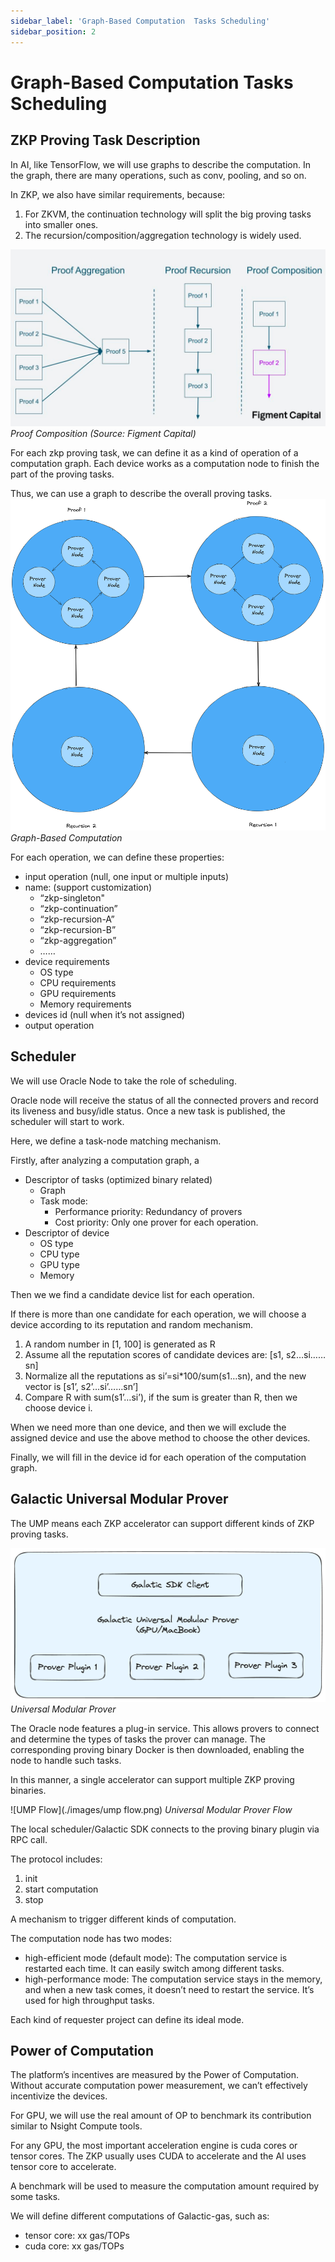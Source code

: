 ```yaml
---
sidebar_label: 'Graph-Based Computation  Tasks Scheduling'
sidebar_position: 2
---
```

# Graph-Based Computation Tasks Scheduling
## ZKP Proving Task Description

In AI, like TensorFlow, we will use graphs to describe the computation. In the graph, there are many operations, such as conv, pooling, and so on. 

In ZKP, we also have similar requirements, because:

1. For ZKVM, the continuation technology will split the big proving tasks into smaller ones. 
2. The recursion/composition/aggregation technology is widely used.

![Proof Composition](./images/proof%20composition.png)*Proof Composition (Source: Figment Capital)*

For each zkp proving task, we can define it as a kind of operation of a computation graph. Each device works as a computation node to finish the part of the proving tasks.

Thus, we can use a graph to describe the overall proving tasks. 
![Graph-Based Computation](./images/graph-based%20computation.png)
*Graph-Based Computation*

For each operation, we can define these properties:

- input operation (null, one input or multiple inputs)
- name: (support customization)
    - “zkp-singleton"
    - “zkp-continuation”
    - “zkp-recursion-A”
    - “zkp-recursion-B”
    - “zkp-aggregation”
    - ……
- device requirements
    - OS type
    - CPU requirements
    - GPU requirements
    - Memory requirements
- devices id (null when it’s not assigned)
- output operation

## Scheduler

We will use Oracle Node to take the role of scheduling.

Oracle node will receive the status of all the connected provers and record its liveness and busy/idle status. Once a new task is published, the scheduler will start to work.

Here, we define a task-node matching mechanism.

Firstly, after analyzing a computation graph, a 

- Descriptor of tasks (optimized binary related)
    - Graph
    - Task mode:
        - Performance priority: Redundancy of provers
        - Cost priority: Only one prover for each operation.
- Descriptor of device
    - OS type
    - CPU type
    - GPU type
    - Memory

Then we we find a candidate device list for each operation. 

If there is more than one candidate for each operation, we will choose a device according to its reputation and random mechanism.

1. A random number in [1, 100] is generated as R
2. Assume all the reputation scores of candidate devices are: [s1, s2…si……sn]
3. Normalize all the reputations as si’=si*100/sum(s1…sn), and the new vector is [s1’, s2’…si’……sn’]
4. Compare R with sum(s1’…si’), if the sum is greater than R, then we choose device i.

When we need more than one device, and then we will exclude the assigned device and use the above method to choose the other devices.

Finally, we will fill in the device id for each operation of the computation graph.

## Galactic Universal Modular Prover

The UMP means each ZKP accelerator can support different kinds of ZKP proving tasks.

![UMP](./images/UMP.png)
*Universal Modular Prover*

The Oracle node features a plug-in service. This allows provers to connect and determine the types of tasks the prover can manage. The corresponding proving binary Docker is then downloaded, enabling the node to handle such tasks.

In this manner, a single accelerator can support multiple ZKP proving binaries.

![UMP Flow](./images/ump flow.png)
*Universal Modular Prover Flow*

The local scheduler/Galactic SDK connects to the proving binary plugin via RPC call.

The protocol includes:

1. init 
2. start computation
3. stop

A mechanism to trigger different kinds of computation.

The computation node has two modes: 

- high-efficient mode (default mode): The computation service is restarted each time.  It can easily switch among different tasks.
- high-performance mode: The computation service stays in the memory, and when a new task comes, it doesn’t need to restart the service. It’s used for high throughput tasks.

Each kind of requester project can define its ideal mode.

## Power of Computation

The platform’s incentives are measured by the Power of Computation. Without accurate computation power measurement, we can’t effectively incentivize the devices.

For GPU, we will use the real amount of OP to benchmark its contribution similar to Nsight Compute tools.

For any GPU, the most important acceleration engine is cuda cores or tensor cores. The ZKP usually uses CUDA to accelerate and the AI uses tensor core to accelerate.

A benchmark will be used to measure the computation amount required by some tasks.

We will define different computations of Galactic-gas, such as:

- tensor core: xx gas/TOPs
- cuda core:  xx gas/TOPs